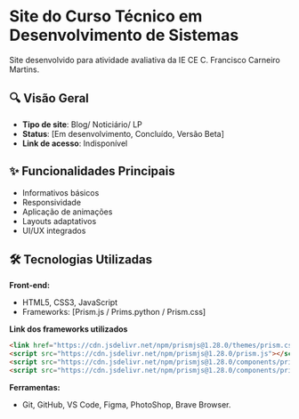 # Site do Curso Técnico em Desenvolvimento de Sistemas

Site desenvolvido para atividade avaliativa da IE CE C. Francisco Carneiro Martins.

## 🔍 Visão Geral
- **Tipo de site**: Blog/ Noticiário/ LP
- **Status**: [Em desenvolvimento, Concluído, Versão Beta]
- **Link de acesso**: Indisponível

## ✨ Funcionalidades Principais
- Informativos básicos
- Responsividade
- Aplicação de animações
- Layouts adaptativos
- UI/UX integrados

## 🛠️ Tecnologias Utilizadas
**Front-end:**
- HTML5, CSS3, JavaScript
- Frameworks: [Prism.js / Prims.python / Prism.css]

**Link dos frameworks utilizados**
```html
<link href="https://cdn.jsdelivr.net/npm/prismjs@1.28.0/themes/prism.css" rel="stylesheet">
<script src="https://cdn.jsdelivr.net/npm/prismjs@1.28.0/prism.js"></script>
<script src="https://cdn.jsdelivr.net/npm/prismjs@1.28.0/components/prism-javascript.min.js"></script>
<script src="https://cdn.jsdelivr.net/npm/prismjs@1.28.0/components/prism-python.min.js"></script>
```

**Ferramentas:**
- Git, GitHub, VS Code, Figma, PhotoShop, Brave Browser.
